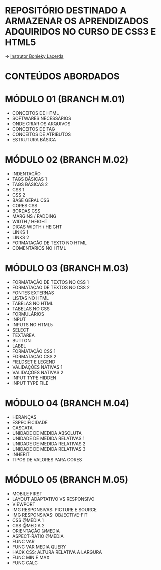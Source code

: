 # REPOSITÓRIO DESTINADO A ARMAZENAR OS APRENDIZADOS ADQUIRIDOS NO CURSO DE CSS3 E HTML5
→ [Instrutor Bonieky Lacerda](https://www.facebook.com/B7Web)

# CONTEÚDOS ABORDADOS

# MÓDULO 01 (BRANCH M.01)

* CONCEITOS DE HTML
* SOFTWARES NECESSÁRIOS
* ONDE CRIAR OS ARQUIVOS
* CONCEITOS DE TAG
* CONCEITOS DE ATRIBUTOS
* ESTRUTURA BÁSICA

# MÓDULO 02 (BRANCH M.02)

* INDENTAÇÃO
* TAGS BÁSICAS 1
* TAGS BÁSICAS 2
* CSS 1
* CSS 2
* BASE GERAL CSS
* CORES CSS
* BORDAS CSS
* MARGINS / PADDING
* WIDTH / HEIGHT
* DICAS WIDTH / HEIGHT
* LINKS 1
* LINKS 2
* FORMATAÇÃO DE TEXTO NO HTML
* COMENTÁRIOS NO HTML

# MÓDULO 03 (BRANCH M.03)

* FORMATAÇÃO DE TEXTOS NO CSS 1  
* FORMATAÇÃO DE TEXTOS NO CSS 2  
* FONTES EXTERNAS
* LISTAS NO HTML
* TABELAS NO HTML
* TABELAS NO CSS
* FORMULÁRIOS
* INPUT
* INPUTS NO HTML5
* SELECT
* TEXTAREA
* BUTTON
* LABEL
* FORMATAÇÃO CSS 1
* FORMATAÇÃO CSS 2
* FIELDSET E LEGEND
* VALIDAÇÕES NATIVAS 1
* VALIDAÇÕES NATIVAS 2
* INPUT TYPE HIDDEN
* INPUT TYPE FILE
 
# MÓDULO 04 (BRANCH M.04)

* HERANÇAS
* ESPECIFICIDADE
* CASCATA
* UNIDADE DE MEDIDA ABSOLUTA
* UNIDADE DE MEDIDA RELATIVAS 1
* UNIDADE DE MEDIDA RELATIVAS 2
* UNIDADE DE MEDIDA RELATIVAS 3
* INHERIT
* TIPOS DE VALORES PARA CORES

# MÓDULO 05 (BRANCH M.05)

* MOBILE FIRST
* LAYOUT ADAPTATIVO VS RESPONSIVO
* VIEWPORT
* IMG RESPONSIVAS: PICTURE E SOURCE
* IMG RESPONSIVAS: OBJECTIVE-FIT
* CSS @MEDIA 1
* CSS @MEDIA 2
* ORIENTAÇÃO @MEDIA
* ASPECT-RATIO @MEDIA
* FUNC VAR
* FUNC VAR MEDIA QUERY
* HACK CSS: ALTURA RELATIVA A LARGURA
* FUNC MIN E MAX
* FUNC CALC

 